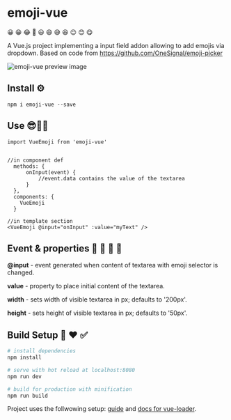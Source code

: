# emoji-vue

😀 😁 😂 🤣 😃 😄 😅 😆 😉 😊 😋

A Vue.js project implementing a input field addon allowing to add emojis via dropdown.
Based on code from https://github.com/OneSignal/emoji-picker

![emoji-vue preview image](https://i.imgur.com/KMo0Pgv.png)

## Install ⚙️
```
npm i emoji-vue --save
```

## Use 😎👌🏻


```
import VueEmoji from 'emoji-vue'


//in component def
  methods: {
      onInput(event) {
          //event.data contains the value of the textarea
      }
  },
  components: {
    VueEmoji
  }

//in template section
<VueEmoji @input="onInput" :value="myText" />
```

## Event & properties 📕 📗 📘 📙

**@input** - event generated when content of textarea with emoji selector is changed.

**value**  - property to place initial content of the textarea.

**width** - sets width of visible textarea in px; defaults to '200px'.

**height** - sets height of visible textarea in px; defaults to '50px'.


## Build Setup 🧠 ❤️ ✅

``` bash
# install dependencies
npm install

# serve with hot reload at localhost:8080
npm run dev

# build for production with minification
npm run build
```

Project uses the follwowing setup: [guide](http://vuejs-templates.github.io/webpack/) and [docs for vue-loader](http://vuejs.github.io/vue-loader).
